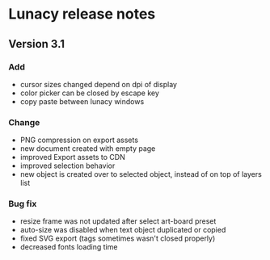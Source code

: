 # Lunacy release notes

## Version 3.1

### **Add**

- cursor sizes changed depend on dpi of display
- color picker can be closed by escape key
- copy paste between lunacy windows

### **Change**

- PNG compression on export assets
- new document created with empty page
- improved Export assets to CDN
- improved selection behavior
- new object is created over to selected object, instead of on top of layers list

### **Bug fix**

- resize frame was not updated after select art-board preset
- auto-size was disabled when text object duplicated or copied
- fixed SVG export (tags sometimes wasn't closed properly)
- decreased fonts loading time
